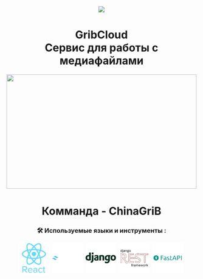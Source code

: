 <div id="header" align="center">
    <div>
        <img src="https://media4.giphy.com/media/gjrYDwbjnK8x36xZIO/giphy.gif?cid=ecf05e476ht8f5g4s8rz6uaiu8lfpmhkz0u3wgd4dro098xo&ep=v1_gifs_related&rid=giphy.gif&ct=s" width="100">
        <h1 align="center">
            <b>GribCloud</b>
            <div>Cервис для работы с медиафайлами</div>
        </div>
    </div>
</div>


<div align="center">
  <img src="https://media.giphy.com/media/dWesBcTLavkZuG35MI/giphy.gif" width="500" height="300"/>
</div>

<div align="center">
    <h1>
        <b> Комманда - ChinaGriB </b>
    </h1>

### 🛠️ Используемые языки и инструменты :


<div>
    <img src="https://raw.githubusercontent.com/devicons/devicon/55609aa5bd817ff167afce0d965585c92040787a/icons/react/react-original-wordmark.svg" width="80" height="80">&nbsp;
    <img src="https://raw.githubusercontent.com/devicons/devicon/55609aa5bd817ff167afce0d965585c92040787a/icons/tailwindcss/tailwindcss-original-wordmark.svg" width="80" height="80">&nbsp;
    <img src="https://raw.githubusercontent.com/devicons/devicon/master/icons/django/django-plain-wordmark.svg" width="80" height="80">&nbsp;
    <img src="https://raw.githubusercontent.com/devicons/devicon/master/icons/djangorest/djangorest-original-wordmark.svg" width="80" height="80">&nbsp;
    <img src="https://raw.githubusercontent.com/devicons/devicon/master/icons/fastapi/fastapi-original-wordmark.svg" width="80" height="80">&nbsp;
</div>

</div>

